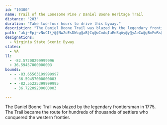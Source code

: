 ```yaml
---
id: "10300"
name: Trail of the Lonesome Pine / Daniel Boone Heritage Trail
distance: "203"
duration: "Take two-four hours to drive this byway."
description: "The Daniel Boone Trail was blazed by the legendary frontiersman in 1775. The Trail became the route for hundreds of thousands of settlers who conquered the western frontier. "
path: "akj~Epj~vNuCI{}@}NwZoEsDWcg@aB}Cq@wCmAqIaEeBqAy@y@yAeCw@gBmFwRs@sBiBqDi[ud@iAkAmBsAcDmAsCi@mBCcCNsA^kAp@wAnA{@nAuInN_CxEsA`DcBhFsA`Gc@~BuAlKYxCGxB@hCbDb_@BdBQ~EA`CHrBd@`D~@jDfEhKzHzPxG|O`B`F~@pD`AbFr@vFp@bJJ`K_BxsAFzC\\`GrAnLH`CSbCy@tCi@dAsBzB_DjCcAdAyAzC_@vAYfBM`DF~d@InLaExhAUh[UrGgD|f@e@~FwEjb@_@hFcBza@qEp{@o@dQ_CjcAYfHmAtPoEd`@cA`OUfLHtMZfJbBxZJjFBnEyAreA_@tLwBlk@N`F`ChZh@`GhAhHCrCUvBk@~AoJhO}FbKc@nAYtAWfEWrA_@jAk@lAaBdBi@^wGdCuA^gBXoCLqCMkB_@}Ak@uNsHsDmAcBY}CSyCDcCXwAXqBr@gB~@_BfAiBdB{AfBkElG{EfGwC~BsCrAkDx@wEVmDW}GsAcBEy@DsA^iB~@sRpLsAj@oBj@kFr@mDQaOoBiDCcO^_BAuAQmBs@_BkAkDgFkAeA}B{@sASoACoANmFhBwBj@}BA{NuByDOiBLaC^iBj@eBx@}AlAsApA{@bAgB~CuAdEsEbUSdBIfC?`Ch@hMEpFWtDq@xFy@rDmEpPyAdEkBdDuA`BmC~BiAr@{@^u]fK}CxAoCzBgBjB}AdCqAnCcA`D{@~Dc@dEMnEBvCJbCnBhPTjC@`CGvBWzBi@dCmAdDaAhBx@`FTdExBb{@?lGIfEs@xIk@zDs@lD_AfDcBxEgG`No@fBi@xBs@zDWjCMdC?hFlFzpA`@rMBhIUbZDxDlCld@CxCq@zICrDrFpbAHzGKnMJlEfE~a@^fGClE[xHi@hEwAdJUfCE~CBrBhApLrFpf@tBnJRjJ`C|STfBd@lBbBdFv@zDx@vPJdHIfBc@dDyDhN}BjEmAtA{AjAsCxAsCf@_c@fC}Ep@}Ax@yAtAy@hAsAhDm@xCKjCBfDTrB^~Ah@zAlArBdBvBlAlBbBtElF|XZjCXtDEdDS`Dk@jEoC`JuBfEgBrBeAr@cI~CsBnAcAbAoAlCk@nCMpBe@fc@JjBRxAd@dBh@rA|BnCxCdCxC~DdZrf@nChFpRbc@~@lCnAxE~Vz_ArA|FnA|Hr@fDhAxCpExI^rATlAN~ABhINvBdLrn@d@|C`@pGbAvUdGhw@d@xEdAbF^bDp@|e@h@fUXxDbBpPBlAAvCHfBTjAbB`Ed@p@v@h@dAd@fDj@bCJbCKz@D|@`@TV^~@DzAQjAqHnN}CxD_@`A_AvFy@zByCzF]jAO`AIxAHjBz@xDHlB_Bhk@EvGXnE^dC|GjYX`BJvBI`FuAbUE~B@zO[nQNbDn@`DvArDxAxJtIx\\\\xC`@tKPbC~@nFpDrO`@`DLrBThSU`DYfAs@vAiHzHu@jA]dASlAEfA@rALjAbCnLz@nCp@pAz@jApChCpA~A`A~AnA|Cx@bDrA~H~ArG|BzG|C|Hf@vBXzCLzFEdBSrAYlAc@x@oDdF_@dAYxBEr@JpBlBjOEVMRyAd@~Or_Ab@vAdCxDbAtBhAxIxAvMjEzZt@bGbDdc@XhGTdIJnIZvGDlb@dAbOt@xGpGp[xC|RfA`EdU`i@lA~Ch@lBtOn`AR`DrA~^T`Dn@`EnCdK^fCLjBA`CM`BoAlJYlDk@d^QxAg@pC}@zBuBrC{G`FiAbBs@nBYpAUjC@vA\\rGEjC]jCiAtCuAdB{EzDyCrCeEjFwCnE_Yff@qN`TwFhKwB`CeGxEcB|AqBbCyEjI}Wzh@sA~Do@dCaGzYiFzX_@tEDrHOtDc@bDoCnJg@fCQ|BG`CLfDnBnLzGj^`@lEf@rHvArZlArRXnBdAbEtAzCnBlCfEzEdB~CbAdDl@fEhCf`@NlD?pCElAc@nGkA~H[rDQdVBrDd@dIbFvp@d@pE~QzfAnI~c@lVj~@x@lF~@lIlFhVxA`Jb@`BnClH|@jDTfBJlCArBiAzRs@nQo@tp@HlCZnBdAvCr@lA|@~@~@r@bBx@jJdDtBfAlA~@rArAzA~BvZhp@jDxGtS`^zCpGtDnKfA~BtAfClErGbAnBxAvDbCnKlCrK~AtDbCjDnLpM~CrEbo@xjA|HxLhAzBhAjDb@lBjBhNh@xBx@`CnC`FdYhc@jBfD`AxCt@bFjKhaA~AzGlFhQhAlEx@rFvAbQ~@fHn@xChAtDdNd_@lArEn@fGhBdi@HfEG~F_@nFe@fEsFvZsAfJs@xGoDfc@m@nICpALfE~RtvBh@fGNjDB|Is@vVItNUrDcBdLOhEHlCn@xITrE\\|PhBbWd@zEh@dDbBrGxAlDzI|Qva@rjAhKv]vIx`@x@~CrAhEjKzVzNj^vEfNbDtKnNxg@n@nClFvYZzEBjEoAj\\?fJXhOhBv`@^tND|LKxa@JxDl@pDx@fC~@fBpHzKnA~Br@rBlIfb@r@lFZdFL|IIfGc@|Gu@hFy@~DqAtEoGnQyA~FwA|I_@pEUvHH|H^hGdAlIdC|Ml@fCfBhEhAnBxCdD"
designations:
  - Virginia State Scenic Byway
states:
  - VA
ll:
  - -82.57208299999996
  - 36.59457000000003
bounds:
  - - -83.65563199999997
    - 36.59457000000003
  - - -82.55225399999995
    - 36.72209200000003

---
```


The Daniel Boone Trail was blazed by the legendary frontiersman in 1775. The Trail became the route for hundreds of thousands of settlers who conquered the western frontier.
